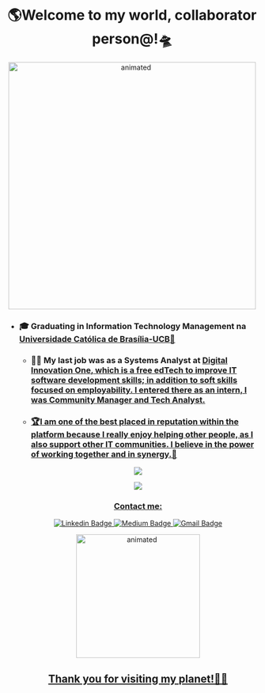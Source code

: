 <p>
<h1 align="center"><b>🌎Welcome to my world, collaborator person@!🛸</b></h1>
</p>

<p align="center">
  <img src="https://media.giphy.com/media/Yh0Q9G40KirBYM6tIs/giphy.gif" width="500" alt="animated"/>
</p>

<ul>
  <p><li><h3><b>🎓 Graduating in <b> Information Technology Management</b> na <a href="https://ucb.catolica.edu.br/">Universidade Católica de Brasília-UCB</b>📓</a></li></p>

<ul>
  
 <p><li><h3>👨‍💻 My last job was as a Systems Analyst at <u><a href="https://dio.me/">Digital Innovation One</a>, which is a free edTech to improve IT software development skills; in addition to soft skills focused on employability. I entered there as an intern, I was Community Manager and Tech Analyst.</h3></li></p>



<p><li><h3>🏆I am one of the best placed in reputation within the platform because I really enjoy helping other people, as I also support other IT communities. I believe in the power of working together and in synergy.🙏</h3></li></p>
  
</ul>
<p align="center">
  <img align="center" src="https://github-readme-stats.vercel.app/api/top-langs/?username=Guedesou&layout=compact&theme=highcontrast"> 
</p>

<p align="center">
  <img align="center" src="https://github-readme-stats.vercel.app/api?username=Guedesou&show_icons=true&theme=highcontrast"> 
</p>

<h3 align="center">Contact me:</h3>

<p align="center">
<a href="https://www.linkedin.com/in/guedesou/" target="blank"><img alt="Linkedin Badge" src="https://img.shields.io/badge/-Thiago%20Guedes-black?style=flat-square&logo=Linkedin&logoColor=white&link=https://www.linkedin.com/in/guedesou/"/></a>
 <a href="https://guedesou.medium.com" target="blank"><img alt="Medium Badge" src="https://img.shields.io/badge/-Thiago%20Guedes-black?style=flat-square&logo=Medium&logoColor=white&link=https://guedesou.medium.com/"/></a>
<a href="mailto:sradtsor@gmail.com" target="blank"><img alt="Gmail Badge" src="https://img.shields.io/badge/-sradtsor@gmail.com-black?style=flat-square&logo=Gmail&logoColor=orange&link=mailto:sradtsor@gmail.com"/></a></p>

  
<p align="center">
<img src="https://media0.giphy.com/media/VTtANKl0beDFQRLDTh/giphy.gif?cid=ecf05e47xjqleacp3bla5o77tk5yfaywkxzqfiw0jvth4hmo&rid=giphy.gif" width="250" alt="animated" /> 
  </p>
  
<h2 align="center"><b>Thank you for visiting my planet!👨‍🚀</b></h2>
